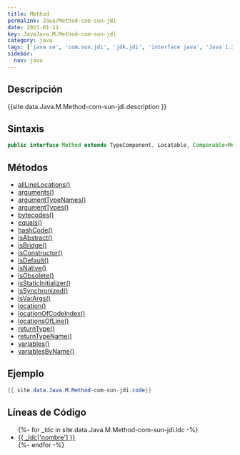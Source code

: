 ```yaml
---
title: Method
permalink: Java/Method-com-sun-jdi
date: 2021-01-11
key: JavaJava.M.Method-com-sun-jdi
category: java
tags: ['java se', 'com.sun.jdi', 'jdk.jdi', 'interface java', 'Java 1.3']
sidebar: 
  nav: java
---
```


## Descripción
{{site.data.Java.M.Method-com-sun-jdi.description }}

## Sintaxis
~~~java
public interface Method extends TypeComponent, Locatable, Comparable<Method>
~~~

## Métodos
* [allLineLocations()](/Java/Method-com-sun-jdi/allLineLocations)
* [arguments()](/Java/Method-com-sun-jdi/arguments)
* [argumentTypeNames()](/Java/Method-com-sun-jdi/argumentTypeNames)
* [argumentTypes()](/Java/Method-com-sun-jdi/argumentTypes)
* [bytecodes()](/Java/Method-com-sun-jdi/bytecodes)
* [equals()](/Java/Method-com-sun-jdi/equals)
* [hashCode()](/Java/Method-com-sun-jdi/hashCode)
* [isAbstract()](/Java/Method-com-sun-jdi/isAbstract)
* [isBridge()](/Java/Method-com-sun-jdi/isBridge)
* [isConstructor()](/Java/Method-com-sun-jdi/isConstructor)
* [isDefault()](/Java/Method-com-sun-jdi/isDefault)
* [isNative()](/Java/Method-com-sun-jdi/isNative)
* [isObsolete()](/Java/Method-com-sun-jdi/isObsolete)
* [isStaticInitializer()](/Java/Method-com-sun-jdi/isStaticInitializer)
* [isSynchronized()](/Java/Method-com-sun-jdi/isSynchronized)
* [isVarArgs()](/Java/Method-com-sun-jdi/isVarArgs)
* [location()](/Java/Method-com-sun-jdi/location)
* [locationOfCodeIndex()](/Java/Method-com-sun-jdi/locationOfCodeIndex)
* [locationsOfLine()](/Java/Method-com-sun-jdi/locationsOfLine)
* [returnType()](/Java/Method-com-sun-jdi/returnType)
* [returnTypeName()](/Java/Method-com-sun-jdi/returnTypeName)
* [variables()](/Java/Method-com-sun-jdi/variables)
* [variablesByName()](/Java/Method-com-sun-jdi/variablesByName)

## Ejemplo
~~~java
{{ site.data.Java.M.Method-com-sun-jdi.code}}
~~~

## Líneas de Código
<ul>
{%- for _ldc in site.data.Java.M.Method-com-sun-jdi.ldc -%}
   <li>
       <a href="{{_ldc['url'] }}">{{ _ldc['nombre'] }}</a>
   </li>
{%- endfor -%}
</ul>
